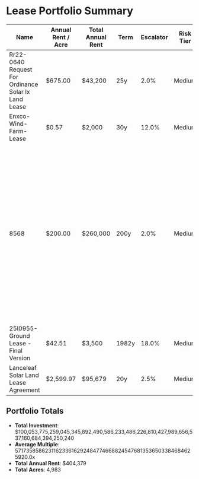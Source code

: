 # Lease Portfolio Summary

| Name | Annual Rent / Acre | Total Annual Rent | Term | Escalator | Risk Tier | Discount Rate | Location | Acres | Developer | Total Undiscounted Rent Value | Present Value | **Buyout Offer** | Multiple |
|------|--------------------|------------------|------|-----------|-----------|---------------|----------|-------|-----------|------------------------------|--------------|------------------|----------|
| Rr22-0640 Request For Ordinance Solar Ix Land Lease | $675.00 | $43,200 | 25y | 2.0% | Medium | 10% | Adams County, Border | 64 | None | $1,383,709 | $458,232 | **$389,498** | 🟢 9.0x |
| Enxco-Wind-Farm-Lease | $0.57 | $2,000 | 30y | 12.0% | Medium | 10% | Tippecanoe County, State | 3,500 | Power Partners Midwest, Llc | $482,665 | $71,696 | **$60,942** | 🟢 30.5x |
| 8568 | $200.00 | $260,000 | 200y | 2.0% | Medium | 10% | Albany County, Wyoming | 1,300 | Agrees To Release, Indemnify, Defend, And Hold Harmless The City And Its Officers, Agents, Employees, Successors And Assigns From Any Claims, Demands, Causes Of Action, Damages, Judgments Or Other Liabilities, Inc | $669,303,666 | $3,249,999 | **$2,762,499** | 🟢 10.6x |
| 25I0955-Ground Lease - Final Version | $42.51 | $3,500 | 1982y | 18.0% | Medium | 10% | The County, Land | 82 | None | $574,029,246,422,544,618,732,297,584,041,142,706,917,205,157,888,161,185,444,385,795,133,163,172,031,904,739,149,041,080,669,831,162,999,658,620,290,912,973,450,124,664,154,003,944,449,962,409,984 | $117,710,323,834,170,992,416,574,078,240,048,891,393,567,361,541,746,269,688,120,213,504 | **$100,053,775,259,045,345,892,490,586,233,486,226,810,427,989,656,537,160,684,394,250,240** | 🟢 28586792931155812394438470591713381756527052407264491614502912.0x |
| Lanceleaf Solar Land Lease Agreement | $2,599.97 | $95,679 | 20y | 2.5% | Medium | 10% | The County, Assessment | 37 | None | $2,444,087 | $964,993 | **$820,244** | 🟢 8.6x |

## Portfolio Totals
- **Total Investment**: $100,053,775,259,045,345,892,490,586,233,486,226,810,427,989,656,537,160,684,394,250,240
- **Average Multiple**: 5717358586231162336162924847746688245476813536503384684625920.0x
- **Total Annual Rent**: $404,379
- **Total Acres**: 4,983
